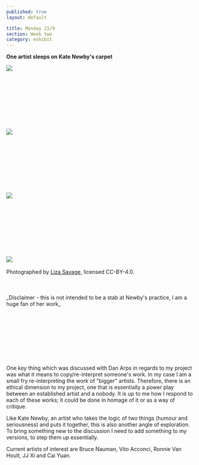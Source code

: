 ```yaml
---
published: true
layout: default

title: Monday 21/9
section: Week two
category: exhibit
---
```


**One artist sleeps on Kate Newby's carpet**

<img src="https://farm6.staticflickr.com/5764/21406174919_71a48f6cac_c.jpg">
<br><br>
<br><br>
<br><br>
<br><br>
<br><br>
<img src="https://farm1.staticflickr.com/629/20970308294_392ccbe66b_c.jpg">
<br><br>
<br><br>
<br><br>
<br><br>
<br><br>
<img src="https://farm1.staticflickr.com/644/21581766372_6ec4f52ebf_c.jpg">
<br><br>
<br><br>
<br><br>
<br><br>
<br><br>
<img src="https://farm6.staticflickr.com/5727/21405032420_d8efd34ab5_c.jpg">
<br><br>
Photographed by <a href="http://www.lizasavage.co.nz">Liza Savage,</a> licensed CC-BY-4.0.
<br><br>
<br><br>
_Disclaimer - this is not intended to be a stab at Newby's practice, I am a huge fan of her work_
<br><br>
<br><br>
<br><br>
<br><br>
<br><br>
One key thing which was discussed with Dan Arps in regards to my project was what it means to copy/re-interpret someone's work. In my case I am a small fry re-interpreting the work of "bigger" artists. Therefore, there is an ethical dimension to my project, one that is essentially a power play between an established artist and a nobody. It is up to me how I respond to each of these works; it could be done in homage of it or as a way of critique.

Like Kate Newby, an artist who takes the logic of two things (humour and seriousness) and puts it together, this is also another angle of exploration. To bring something new to the discussion I need to add something to my versions, to step them up essentially.

Current artists of interest are Bruce Nauman, Vito Acconci, Ronnie Van Hoult, JJ Xi and Cai Yuan.


